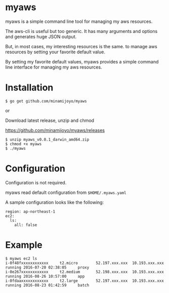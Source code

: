 # myaws

myaws is a simple command line tool for managing my aws resources.

The aws-cli is useful but too generic.
It has many arguments and options and generates huge JSON output.

But, in most cases, my interesting resources is the same.
to manage aws resources by setting your favorite default value.

By setting my favorite default values,
myaws provides a simple command line interface for managing my aws resources.

# Installation

```
$ go get github.com/minamijoyo/myaws
```

or

Download latest release, unzip and chmod

https://github.com/minamijoyo/myaws/releases

```
$ unzip myaws_v0.0.1_darwin_amd64.zip
$ chmod +x myaws
$ ./myaws
```

# Configuration

Configuration is not required.

myaws read default configuration from `$HOME/.myaws.yaml`

A sample configuration looks like the following:

```
region: ap-northeast-1
ec2:
  ls:
    all: false
```

# Example

```
$ myaws ec2 ls
i-0f48fxxxxxxxxxxxx     t2.micro        52.197.xxx.xxx  10.193.xxx.xxx    running 2016-07-20 02:38:05     proxy
i-0e267xxxxxxxxxxxx     t2.medium       52.198.xxx.xxx  10.193.xxx.xxx    running 2016-08-26 10:57:00     app
i-0fdaaxxxxxxxxxxxx     t2.large        52.197.xxx.xxx  10.193.xxx.xxx    running 2016-08-23 01:42:59     batch
```
